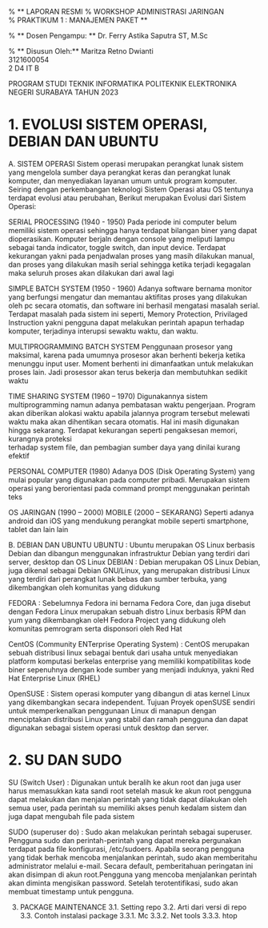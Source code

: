 % ** LAPORAN RESMI
% WORKSHOP ADMINISTRASI JARINGAN </br>
% PRAKTIKUM 1 : MANAJEMEN PAKET **














% ** Dosen Pengampu: **
 Dr. Ferry Astika Saputra ST, M.Sc	

% ** Disusun Oleh:**
Maritza Retno Dwianti
<br> 3121600054
<br> 2 D4 IT B


PROGRAM STUDI TEKNIK INFORMATIKA
POLITEKNIK ELEKTRONIKA NEGERI SURABAYA
TAHUN 2023
# 1.	EVOLUSI SISTEM OPERASI, DEBIAN DAN UBUNTU

A.	SISTEM OPERASI
Sistem operasi merupakan perangkat lunak sistem yang mengelola sumber daya perangkat keras dan perangkat lunak komputer, dan menyediakan layanan umum untuk program komputer. Seiring dengan perkembangan teknologi Sistem Operasi atau OS tentunya terdapat evolusi atau perubahan, Berikut merupakan Evolusi dari Sistem Operasi:

SERIAL PROCESSING (1940 - 1950)
Pada periode ini computer belum memiliki sistem operasi sehingga hanya terdapat bilangan biner yang dapat dioperasikan. Komputer berjaln dengan console yang meliputi lampu sebagai tanda indicator, toggle switch, dan input device. Terdapat kekurangan yakni pada penjadwalan proses yang masih dilakukan manual, dan proses yang dilakukan masih serial sehingga ketika terjadi kegagalan maka seluruh proses akan dilakukan dari awal lagi

SIMPLE BATCH SYSTEM (1950 - 1960)
Adanya software bernama monitor yang berfungsi mengatur dan memantau aktifitas  proses yang dilakukan oleh pc secara otomatis, dan software ini berhasil mengatasi masalah serial. Terdapat masalah pada sistem ini seperti, Memory Protection, Privilaged Instruction yakni pengguna dapat melakukan perintah apapun terhadap komputer, terjadinya interupsi sewaktu waktu, dan waktu.

MULTIPROGRAMMING BATCH SYSTEM 
Penggunaan prosesor yang maksimal, karena pada umumnya prosesor akan berhenti bekerja ketika menunggu input user. Moment berhenti ini dimanfaatkan untuk melakukan proses lain. Jadi prosessor akan terus bekerja dan membutuhkan sedikit waktu

TIME SHARING SYSTEM (1960 – 1970)
Digunakannya sistem multiprogramming namun adanya pembatasan waktu pengerjaan. Program akan diberikan alokasi waktu apabila jalannya program tersebut melewati         waktu maka akan dihentikan secara otomatis. Hal ini masih digunakan hingga sekarang. Terdapat kekurangan seperti pengaksesan memori, kurangnya proteksi        
terhadap system file, dan pembagian sumber daya yang dinilai kurang efektif

PERSONAL COMPUTER (1980)
Adanya DOS (Disk Operating System) yang mulai popular yang digunakan pada computer pribadi. Merupakan sistem operasi yang berorientasi pada command prompt menggunakan perintah teks

OS JARINGAN (1990 – 2000)
MOBILE (2000 – SEKARANG)
Seperti adanya android dan iOS yang mendukung perangkat mobile seperti smartphone, tablet dan lain lain

B. DEBIAN DAN UBUNTU
UBUNTU : Ubuntu merupakan OS Linux berbasis Debian dan dibangun menggunakan infrastruktur Debian yang terdiri dari server, desktop dan OS Linux
DEBIAN : Debian merupakan OS Linux Debian, juga dikenal sebagai Debian GNU/Linux, yang merupakan distribusi Linux yang terdiri dari perangkat lunak bebas dan sumber   terbuka, yang dikembangkan oleh komunitas yang didukung

FEDORA : Sebelumnya Fedora ini bernama Fedora Core, dan juga disebut dengan Fedora Linux merupakan sebuah distro Linux berbasis RPM dan yum yang dikembangkan oleH Fedora Project yang didukung oleh komunitas pemrogram serta disponsori oleh Red Hat

CentOS (Community ENTerprise Operating System) : CentOS merupakan sebuah distribusi linux sebagai bentuk dari usaha untuk menyediakan platform komputasi berkelas enterprise yang memiliki kompatibilitas kode biner sepenuhnya dengan kode sumber yang menjadi induknya, yakni Red Hat Enterprise Linux (RHEL)
         
OpenSUSE : Sistem operasi komputer yang dibangun di atas kernel Linux yang dikembangkan secara independent. Tujuan Proyek openSUSE sendiri untuk memperkenalkan penggunaan Linux di manapun dengan menciptakan distribusi Linux yang stabil dan ramah pengguna dan dapat digunakan sebagai sistem operasi untuk desktop dan server.

# 2.	SU DAN SUDO
SU (Switch User) : Digunakan untuk beralih ke akun root dan juga user harus memasukkan kata sandi root setelah masuk ke akun root pengguna dapat melakukan dan menjalan perintah yang tidak dapat dilakukan oleh semua user, pada perintah su memiliki akses penuh kedalam sistem dan juga dapat mengubah file pada sistem

SUDO (superuser do) : Sudo akan melakukan perintah sebagai superuser. Pengguna sudo dan perintah-perintah yang dapat mereka pergunakan terdapat pada file konfigurasi, /etc/sudoers. Apabila seorang pengguna yang tidak berhak mencoba menjalankan perintah, sudo akan memberitahu administrator melalui e-mail. Secara default, pemberitahuan peringatan ini akan disimpan di akun root.Pengguna yang mencoba menjalankan perintah akan diminta mengisikan password. Setelah terotentifikasi, sudo akan membuat timestamp untuk pengguna.




3.	PACKAGE MAINTENANCE
3.1.	Setting repo
3.2.	Arti dari versi di repo
3.3.	Contoh instalasi package
3.3.1.	Mc
3.3.2.	Net tools
3.3.3.	htop
